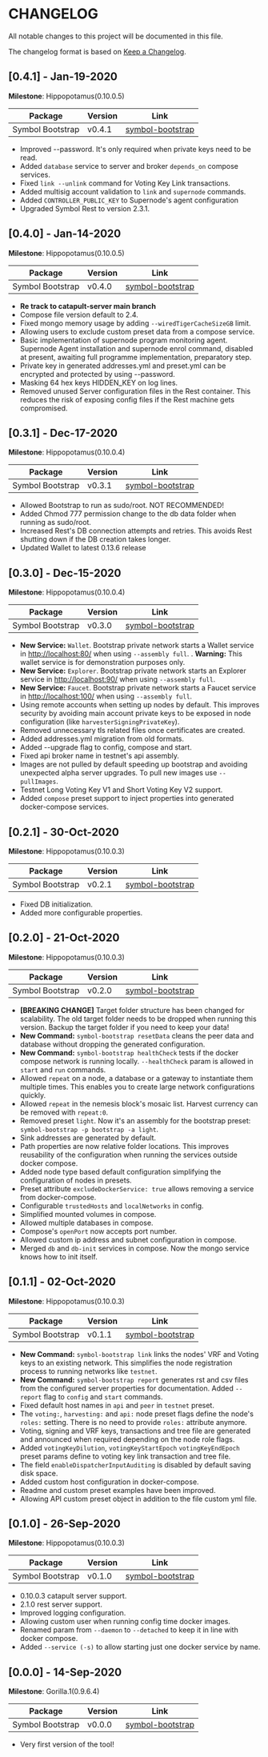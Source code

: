 # CHANGELOG

All notable changes to this project will be documented in this file.

The changelog format is based on [Keep a Changelog](https://keepachangelog.com/en/1.0.0/).

## [0.4.1] - Jan-19-2020

**Milestone**: Hippopotamus(0.10.0.5)

 Package  | Version  | Link
---|---|---
Symbol Bootstrap | v0.4.1 | [symbol-bootstrap](https://www.npmjs.com/package/symbol-bootstrap)

- Improved --password. It's only required when private keys need to be read.
- Added `database` service to server and broker `depends_on` compose services.
- Fixed `link --unlink` command for Voting Key Link transactions.
- Added multisig account validation to `link` and `supernode` commands.
- Added `CONTROLLER_PUBLIC_KEY` to Supernode's agent configuration
- Upgraded Symbol Rest to version 2.3.1.

## [0.4.0] - Jan-14-2020

**Milestone**: Hippopotamus(0.10.0.5)

 Package  | Version  | Link
---|---|---
Symbol Bootstrap | v0.4.0 | [symbol-bootstrap](https://www.npmjs.com/package/symbol-bootstrap)

- **Re track to catapult-server main branch**
- Compose file version default to 2.4.
- Fixed mongo memory usage by adding `--wiredTigerCacheSizeGB` limit.
- Allowing users to exclude custom preset data from a compose service.
- Basic implementation of supernode program monitoring agent. Supernode Agent installation and supernode enrol command, disabled at present, awaiting full programme implementation, preparatory step.
- Private key in generated addresses.yml and preset.yml can be encrypted and protected by using --password.
- Masking 64 hex keys HIDDEN_KEY on log lines.
- Removed unused Server configuration files in the Rest container. This reduces the risk of exposing config files if the Rest machine gets compromised.

## [0.3.1] - Dec-17-2020

**Milestone**: Hippopotamus(0.10.0.4)

 Package  | Version  | Link
---|---|---
Symbol Bootstrap | v0.3.1 | [symbol-bootstrap](https://www.npmjs.com/package/symbol-bootstrap)

- Allowed Bootstrap to run as sudo/root. NOT RECOMMENDED!
- Added Chmod 777 permission change to the db data folder when running as sudo/root.
- Increased Rest's DB connection attempts and retries. This avoids Rest shutting down if the DB creation takes longer. 
- Updated Wallet to latest 0.13.6 release

## [0.3.0] - Dec-15-2020

**Milestone**: Hippopotamus(0.10.0.4)

 Package  | Version  | Link
---|---|---
Symbol Bootstrap | v0.3.0 | [symbol-bootstrap](https://www.npmjs.com/package/symbol-bootstrap)

- **New Service:** `Wallet`. Bootstrap private network starts a Wallet service in [http://localhost:80/](http://localhost:80/) when using `--assembly full`. . **Warning:** This wallet service is for demonstration purposes only.
- **New Service:** `Explorer`. Bootstrap private network starts an Explorer service in [http://localhost:90/](http://localhost:90/) when using `--assembly full`. 
- **New Service:** `Faucet`. Bootstrap private network starts a Faucet service in [http://localhost:100/](http://localhost:100/) when using `--assembly full`. 
- Using remote accounts when setting up nodes by default. This improves security by avoiding main account private keys to be exposed in node configuration (like `harvesterSigningPrivateKey`).
- Removed unnecessary tls related files once certificates are created. 
- Added addresses.yml migration from old formats.
- Added --upgrade flag to config, compose and start.
- Fixed api broker name in testnet's api assembly.
- Images are not pulled by default speeding up bootstrap and avoiding unexpected alpha server upgrades. To pull new images use `--pullImages`.
- Testnet Long Voting Key V1 and Short Voting Key V2 support.
- Added `compose` preset support to inject properties into generated docker-compose services.

## [0.2.1] - 30-Oct-2020

**Milestone**: Hippopotamus(0.10.0.3)

 Package  | Version  | Link
---|---|---
Symbol Bootstrap | v0.2.1 | [symbol-bootstrap](https://www.npmjs.com/package/symbol-bootstrap)

- Fixed DB initialization.
- Added more configurable properties.

## [0.2.0] - 21-Oct-2020

**Milestone**: Hippopotamus(0.10.0.3)

 Package  | Version  | Link
---|---|---
Symbol Bootstrap | v0.2.0 | [symbol-bootstrap](https://www.npmjs.com/package/symbol-bootstrap)

- **[BREAKING CHANGE]** Target folder structure has been changed for scalability. The old target folder needs to be dropped when running this version. Backup the target folder if you need to keep your data!
- **New Command:** `symbol-bootstrap resetData` cleans the peer data and database without dropping the generated configuration.
- **New Command:** `symbol-bootstrap healthCheck` tests if the docker compose network is running locally. `--healthCheck` param is allowed in `start` and `run` commands.
- Allowed `repeat` on a node, a database or a gateway to instantiate them multiple times. This enables you to create large network configurations quickly.
- Allowed `repeat` in the nemesis block's mosaic list. Harvest currency can be removed with `repeat:0`.
- Removed preset `light`. Now it's an assembly for the bootstrap preset: `symbol-bootstrap -p bootstrap -a light`.
- Sink addresses are generated by default.
- Path properties are now relative folder locations. This improves reusability of the configuration when running the services outside docker compose.
- Added node type based default configuration simplifying the configuration of nodes in presets.
- Preset attribute `excludeDockerService: true` allows removing a service from docker-compose. 
- Configurable `trustedHosts` and `localNetworks` in config.
- Simplified mounted volumes in compose.
- Allowed multiple databases in compose.
- Compose's `openPort` now accepts port number.
- Allowed custom ip address and subnet configuration in compose.
- Merged `db` and `db-init` services in compose. Now the mongo service knows how to init itself.


## [0.1.1] - 02-Oct-2020

**Milestone**: Hippopotamus(0.10.0.3)

 Package  | Version  | Link
---|---|---
Symbol Bootstrap | v0.1.1 | [symbol-bootstrap](https://www.npmjs.com/package/symbol-bootstrap)

- **New Command:** `symbol-bootstrap link` links the nodes' VRF and Voting keys to an existing network. This simplifies the node registration process to running networks like `testnet`.
- **New Command:** `symbol-bootstrap report` generates rst and csv files from the configured server properties for documentation. Added `--report` flag to `config` and `start` commands.
- Fixed default host names in `api` and `peer` in `testnet` preset.
- The `voting:`, `harvesting:` and `api:` node preset flags define the node's `roles:` setting. There is no need to provide `roles:` attribute anymore.
- Voting, signing and VRF keys, transactions and tree file are generated and announced when required depending on the node role flags.
- Added `votingKeyDilution`, `votingKeyStartEpoch` `votingKeyEndEpoch` preset params define to voting key link transaction and tree file.
- The field `enableDispatcherInputAuditing` is disabled by default saving disk space.
- Added custom host configuration in docker-compose.
- Readme and custom preset examples have been improved.
- Allowing API custom preset object in addition to the file custom yml file.

## [0.1.0] - 26-Sep-2020

**Milestone**: Hippopotamus(0.10.0.3)

 Package  | Version  | Link
---|---|---
Symbol Bootstrap | v0.1.0 | [symbol-bootstrap](https://www.npmjs.com/package/symbol-bootstrap)

- 0.10.0.3 catapult server support.
- 2.1.0 rest server support.
- Improved logging configuration.
- Allowing custom user when running config time docker images.
- Renamed param from `--daemon` to `--detached` to keep it in line with docker compose. 
- Added `--service (-s)` to allow starting just one docker service by name. 

## [0.0.0] - 14-Sep-2020

**Milestone**: Gorilla.1(0.9.6.4)

 Package  | Version  | Link
---|---|---
Symbol Bootstrap | v0.0.0 | [symbol-bootstrap](https://www.npmjs.com/package/symbol-bootstrap)

- Very first version of the tool!
